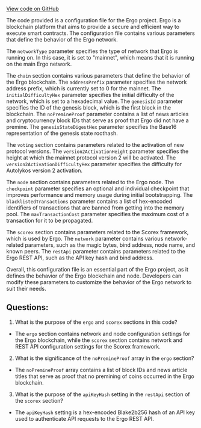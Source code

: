 [View code on GitHub](https://github.com/ergoplatform/ergo/target/streams/_global/assemblyOption/_global/streams/assembly/d1611456b2abd81a733bfc1664ba7823fb3afeb4_dir/mainnet.conf)

The code provided is a configuration file for the Ergo project. Ergo is a blockchain platform that aims to provide a secure and efficient way to execute smart contracts. The configuration file contains various parameters that define the behavior of the Ergo network.

The `networkType` parameter specifies the type of network that Ergo is running on. In this case, it is set to "mainnet", which means that it is running on the main Ergo network.

The `chain` section contains various parameters that define the behavior of the Ergo blockchain. The `addressPrefix` parameter specifies the network address prefix, which is currently set to 0 for the mainnet. The `initialDifficultyHex` parameter specifies the initial difficulty of the network, which is set to a hexadecimal value. The `genesisId` parameter specifies the ID of the genesis block, which is the first block in the blockchain. The `noPremineProof` parameter contains a list of news articles and cryptocurrency block IDs that serve as proof that Ergo did not have a premine. The `genesisStateDigestHex` parameter specifies the Base16 representation of the genesis state roothash.

The `voting` section contains parameters related to the activation of new protocol versions. The `version2ActivationHeight` parameter specifies the height at which the mainnet protocol version 2 will be activated. The `version2ActivationDifficultyHex` parameter specifies the difficulty for Autolykos version 2 activation.

The `node` section contains parameters related to the Ergo node. The `checkpoint` parameter specifies an optional and individual checkpoint that improves performance and memory usage during initial bootstrapping. The `blacklistedTransactions` parameter contains a list of hex-encoded identifiers of transactions that are banned from getting into the memory pool. The `maxTransactionCost` parameter specifies the maximum cost of a transaction for it to be propagated.

The `scorex` section contains parameters related to the Scorex framework, which is used by Ergo. The `network` parameter contains various network-related parameters, such as the magic bytes, bind address, node name, and known peers. The `restApi` parameter contains parameters related to the Ergo REST API, such as the API key hash and bind address.

Overall, this configuration file is an essential part of the Ergo project, as it defines the behavior of the Ergo blockchain and node. Developers can modify these parameters to customize the behavior of the Ergo network to suit their needs.
## Questions: 
 1. What is the purpose of the `ergo` and `scorex` sections in this code?
- The `ergo` section contains network and node configuration settings for the Ergo blockchain, while the `scorex` section contains network and REST API configuration settings for the Scorex framework.
2. What is the significance of the `noPremineProof` array in the `ergo` section?
- The `noPremineProof` array contains a list of block IDs and news article titles that serve as proof that no premining of coins occurred in the Ergo blockchain.
3. What is the purpose of the `apiKeyHash` setting in the `restApi` section of the `scorex` section?
- The `apiKeyHash` setting is a hex-encoded Blake2b256 hash of an API key used to authenticate API requests to the Ergo REST API.